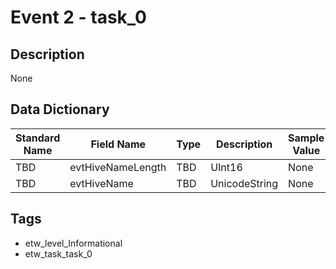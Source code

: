 # Event 2 - task_0

## Description
None

## Data Dictionary
|Standard Name|Field Name|Type|Description|Sample Value|
|---|---|---|---|---|
|TBD|evtHiveNameLength|TBD|UInt16|None|None|
|TBD|evtHiveName|TBD|UnicodeString|None|None|

## Tags
* etw_level_Informational
* etw_task_task_0